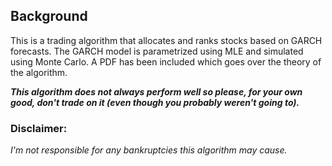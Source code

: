 ## **Background**
This is a trading algorithm that allocates and ranks stocks based on GARCH forecasts.
The GARCH model is parametrized using MLE and simulated using Monte Carlo.
A PDF has been included which goes over the theory of the algorithm.

**_This algorithm does not always perform well so please, for your own good, don't trade on it (even though you probably weren't going to)._**

### **Disclaimer:**
*I'm not responsible for any bankruptcies this algorithm may cause.*
